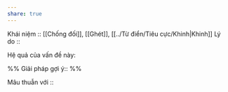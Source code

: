 ```yaml
---
share: true
---
```

Khái niệm :: [[Chống đối]], [[Ghét]], [[../Từ điển/Tiêu cực/Khinh|Khinh]]
Lý do :: 

Hệ quả của vấn đề này:


%%
Giải pháp gợi ý:: 
%%



Mâu thuẫn với ::